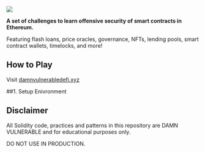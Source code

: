 ![](cover.png)

**A set of challenges to learn offensive security of smart contracts in Ethereum.**

Featuring flash loans, price oracles, governance, NFTs, lending pools, smart contract wallets, timelocks, and more!

## How to Play

Visit [damnvulnerabledefi.xyz](https://damnvulnerabledefi.xyz)

##1. Setup Enivronment

## Disclaimer

All Solidity code, practices and patterns in this repository are DAMN VULNERABLE and for educational purposes only.

DO NOT USE IN PRODUCTION.
